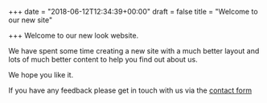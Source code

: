 +++
date = "2018-06-12T12:34:39+00:00"
draft = false
title = "Welcome to our new site"

+++
Welcome to our new look website.

We have spent some time creating a new site with a much better layout and lots of much better content to help you find out about us.

We hope you like it.

If you have any feedback please get in touch with us via the [contact form](/contact)